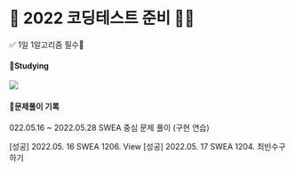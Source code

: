 # 💯 2022 코딩테스트 준비 📝💯

✅ 1일 1알고리즘 필수💖

#### 📝Studying

<img src="https://img.shields.io/badge/Python-3776AB?style=flat-square&logo=Python&logoColor=white"/>



#### 🧾문제풀이 기록
022.05.16 ~ 2022.05.28 SWEA 중심 문제 풀이 (구현 연습)


[성공] 2022.05. 16 SWEA 1206. View 
[성공] 2022.05. 17 SWEA 1204. 최빈수구하기 



